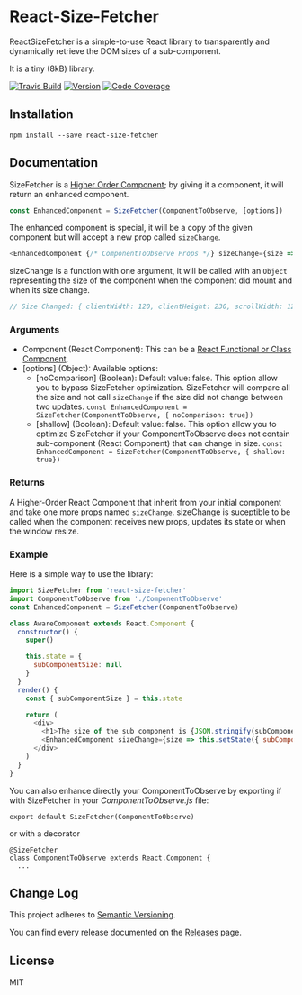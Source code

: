 # React-Size-Fetcher

ReactSizeFetcher is a simple-to-use React library to transparently and dynamically retrieve the DOM sizes of a sub-component.

It is a tiny (8kB) library.

[![Travis Build](https://img.shields.io/travis/lucmerceron/react-size-fetcher.svg?style=flat-square)](https://travis-ci.org/lucmerceron/react-size-fetcher/) [![Version](https://img.shields.io/npm/v/react-size-fetcher.svg?style=flat-square)](https://github.com/lucmerceron/react-size-fetcher/releases) [![Code Coverage](https://img.shields.io/codecov/c/github/lucmerceron/react-size-fetcher.svg?style=flat-square)](https://codecov.io/gh/lucmerceron/react-size-fetcher)

## Installation

```
npm install --save react-size-fetcher
```

## Documentation

SizeFetcher is a [Higher Order Component](https://facebook.github.io/react/docs/higher-order-components.html); by giving it a component, it will return an enhanced component.
```javascript
const EnhancedComponent = SizeFetcher(ComponentToObserve, [options])
```
The enhanced component is special, it will be a copy of the given component but will accept a new prop called `sizeChange`.
```javascript
<EnhancedComponent {/* ComponentToObserve Props */} sizeChange={size => console.log('Size Changed: ', size)} />
```
sizeChange is a function with one argument, it will be called with an `Object` representing the size of the component when the component did mount and when its size change.
```javascript
// Size Changed: { clientWidth: 120, clientHeight: 230, scrollWidth: 120, scrollHeight: 430 }
```

### Arguments
* Component (React Component): This can be a [React Functional or Class Component](https://facebook.github.io/react/docs/components-and-props.html#functional-and-class-components).
* [options] (Object): Available options:
  * [noComparison] (Boolean): Default value: false. This option allow you to bypass SizeFetcher optimization. SizeFetcher will compare all the size and not call `sizeChange` if the size did not change between two updates.
  `const EnhancedComponent = SizeFetcher(ComponentToObserve, { noComparison: true})`
  * [shallow] (Boolean): Default value: false. This option allow you to optimize SizeFetcher if your ComponentToObserve does not contain sub-component (React Component) that can change in size. 
  `const EnhancedComponent = SizeFetcher(ComponentToObserve, { shallow: true})`
### Returns
A Higher-Order React Component that inherit from your initial component and take one more props named `sizeChange`. sizeChange is suceptible to be called when the component receives new props, updates its state or when the window resize.

### Example
Here is a simple way to use the library:

```javascript
import SizeFetcher from 'react-size-fetcher'
import ComponentToObserve from './ComponentToObserve'
const EnhancedComponent = SizeFetcher(ComponentToObserve)

class AwareComponent extends React.Component {
  constructor() {
    super()

    this.state = {
      subComponentSize: null
    }
  }
  render() {
    const { subComponentSize } = this.state

    return (
      <div>
        <h1>The size of the sub component is {JSON.stringify(subComponentSize, null, 2)}</h1>
        <EnhancedComponent sizeChange={size => this.setState({ subComponentSize: size })} {/* ComponentToObserve usual props */} />
      </div>
    )
  }
}
```

You can also enhance directly your ComponentToObserve by exporting if with SizeFetcher in your *ComponentToObserve.js* file:

```
export default SizeFetcher(ComponentToObserve)
```
or with a decorator
```
@SizeFetcher
class ComponentToObserve extends React.Component {
  ...
```

## Change Log
This project adheres to [Semantic Versioning](http://semver.org/).

You can find every release documented on the [Releases](https://github.com/lucmerceron/react-size-fetcher/releases) page.

## License
MIT
